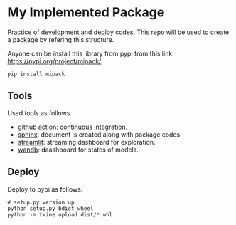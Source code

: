 # My Implemented Package

Practice of development and deploy codes.
This repo will be used to create a package by refering this structure.

Anyone can be install this library from pypi from this link: https://pypi.org/project/mipack/

```
pip install mipack
```

## Tools

Used tools as follows.

* [github action](https://github.com/features/actions): continuous integration.
* [sphinx](https://www.sphinx-doc.org/en/master): document is created along with package codes.
* [streamlit](https://streamlit.io/): streaming dashboard for exploration.
* [wandb](https://wandb.ai/site): daashboard for states of models.


## Deploy

Deploy to pypi as follows.
```
# setup.py version up
python setup.py bdist_wheel
python -m twine upload dist/*.whl
```
